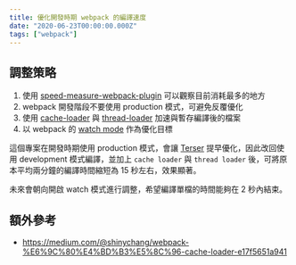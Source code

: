 ```yaml
---
title: 優化開發時期 webpack 的編譯速度
date: "2020-06-23T00:00:00.000Z"
tags: ["webpack"]
---
```


## 調整策略

1. 使用 [speed-measure-webpack-plugin](https://github.com/stephencookdev/speed-measure-webpack-plugin) 可以觀察目前消耗最多的地方
2. webpack 開發階段不要使用 production 模式，可避免反覆優化
3. 使用 [cache-loader](https://github.com/webpack-contrib/cache-loader) 與 [thread-loader](https://github.com/webpack-contrib/thread-loader) 加速與暫存編譯後的檔案
4. 以 webpack 的 [watch mode](https://webpack.js.org/configuration/watch/#root) 作為優化目標

這個專案在開發時期使用 production 模式，會讓 [Terser](https://webpack.js.org/plugins/terser-webpack-plugin/#root) 提早優化，因此改回使用 development 模式編譯，並加上 `cache loader` 與 `thread loader` 後，可將原本平均兩分鐘的編譯時間縮短為 15 秒左右，效果顯著。

未來會朝向開啟 watch 模式進行調整，希望編譯單檔的時間能夠在 2 秒內結束。

## 額外參考

- https://medium.com/@shinychang/webpack-%E6%9C%80%E4%BD%B3%E5%8C%96-cache-loader-e17f5651a941
